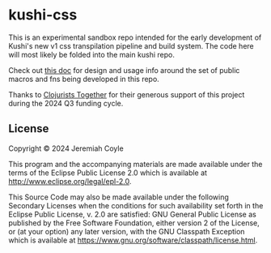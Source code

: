 # kushi-css

This is an experimental sandbox repo intended for the early development of
Kushi's new v1 css transpilation pipeline and build system. The code here will
most likely be folded into the main kushi repo</a>.

Check out
<a target="_blank" href="https://github.com/kushidesign/kushi-css/blob/main/doc/towards-kushi-v1.md">this doc</a>
for design and usage info around the set of public macros and fns being developed
in this repo.

Thanks to <a target="_blank" href="https://github.com/kushidesign/kushi-css/blob/main/doc/towards-kushi-v1.md">Clojurists Together</a> for their generous support of this project during the 2024 Q3 funding cycle.

## License

Copyright © 2024 Jeremiah Coyle 

This program and the accompanying materials are made available under the
terms of the Eclipse Public License 2.0 which is available at
http://www.eclipse.org/legal/epl-2.0.

This Source Code may also be made available under the following Secondary
Licenses when the conditions for such availability set forth in the Eclipse
Public License, v. 2.0 are satisfied: GNU General Public License as published
by the Free Software Foundation, either version 2 of the License, or (at your
option) any later version, with the GNU Classpath Exception which is available
at https://www.gnu.org/software/classpath/license.html.
